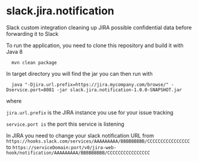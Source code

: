 # slack.jira.notification
Slack custom integration cleaning up JIRA possible confidential data before forwarding it to Slack

To run the application, you need to clone this repository and build it with Java 8
```Shell
  mvn clean package
```
In target directory you will find the jar you can then run with
```Shell
  java "-Djira.url.prefix=https://jira.mycompany.com/browse/" -Dservice.port=8081 -jar slack.jira.notification-1.0.0-SNAPSHOT.jar
```
where 

  `jira.url.prefix` is the JIRA instance you use for your issue tracking
  
  `service.port is` the port this service is listening
  
In JIRA you need to change your slack notification URL from `https://hooks.slack.com/services/AAAAAAAAA/BBBBBBBBB/CCCCCCCCCCCCCCCC` to `https://serviceDomain:port/v0/jira-web-hook/notification/AAAAAAAAA/BBBBBBBBB/CCCCCCCCCCCCCCCC`
